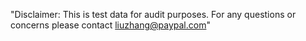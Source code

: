 "Disclaimer: This is test data for audit purposes. For any questions or concerns please contact liuzhang@paypal.com" 
